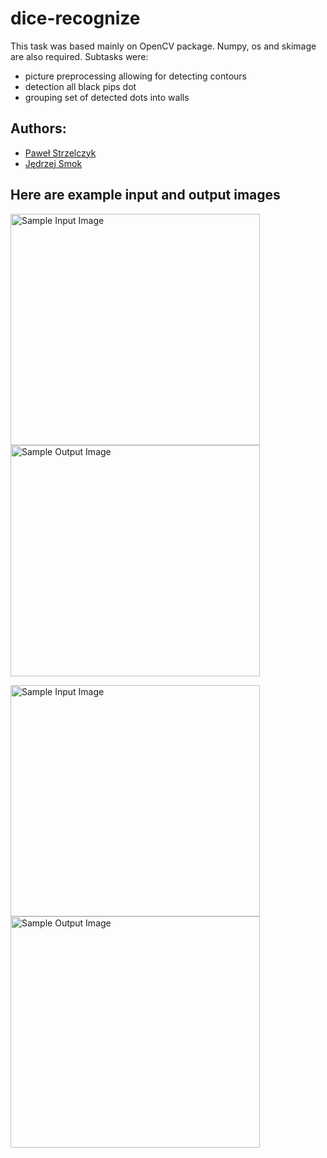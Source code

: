 # dice-recognize
This task was based mainly on OpenCV package. Numpy, os and skimage are also required. Subtasks were:

* picture preprocessing allowing for detecting contours
* detection all black pips dot
* grouping set of detected dots into walls

## Authors:
* [Paweł Strzelczyk](https://github.com/pawelstrzelczyk)
* [Jędrzej Smok](https://github.com/jedrzejSmok)

## Here are example input and output images
<img src="https://github.com/JedrzejSmok/projektKCK/blob/main/set/3/hard (3).jpg" width="399" height="370"  title="Sample Input Image"> <img src="https://github.com/JedrzejSmok/projektKCK/blob/main/result/3/hard (3).jpg" width="399" height="370" title="Sample Output Image">

<img src="https://github.com/JedrzejSmok/projektKCK/blob/main/set/3/hard_mix (1).jpg" width="399" height="370"  title="Sample Input Image"> <img src="https://github.com/JedrzejSmok/projektKCK/blob/main/result/3/hard_mix (1).jpg" width="399" height="370" title="Sample Output Image">
